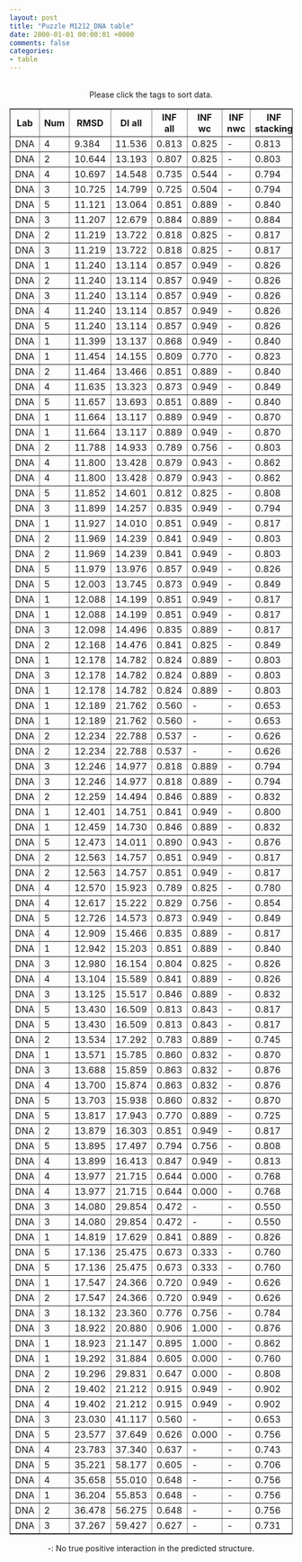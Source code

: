 ```yaml
---
layout: post
title: "Puzzle M1212_DNA table"
date: 2000-01-01 00:00:01 +0000
comments: false
categories: 
- table
---
```


<script src="{{ root_url }}/javascripts/sorttable.js"></script>
<script>
    window.onload = function() {
        (document.getElementsByTagName( 'th' )[1]).click();
    };
</script>
<br/>
<div align="center">
Please click the tags to sort data.<br/>
<table class="sortable" border=1>
  <tr>
    <th>Lab</th>
    <th>Num</th>
    <th>RMSD</th>
    <th>DI all</th>
    <th>INF all</th>
    <th>INF wc</th>
    <th>INF nwc</th>
    <th>INF stacking</th>
    <th>Clash Score</th>
    <th>P-value</th>
    <th>mcq</th>
    <th>TM-score</th>
    <th>best sol.</th>
    <th>Detail</th>
  </tr>
  <tr><td>DNA</td><td>4</td><td>9.384</td><td>11.536</td><td>0.813</td><td>0.825</td><td>-</td><td>0.813</td><td>10000000000000000159028911097599180468360808563945281389781327557747838772170381060813469985856815104.000</td><td>2.08e-04</td><td>25.45</td><td>0.1200</td><td>1</td><td><a href='/show/index.html?id=M1212_DNA_DNA_4'>-></a></td></tr>
<tr><td>DNA</td><td>2</td><td>10.644</td><td>13.193</td><td>0.807</td><td>0.825</td><td>-</td><td>0.803</td><td>10000000000000000159028911097599180468360808563945281389781327557747838772170381060813469985856815104.000</td><td>2.33e-03</td><td>25.46</td><td>0.0960</td><td>1</td><td><a href='/show/index.html?id=M1212_DNA_DNA_2'>-></a></td></tr>
<tr><td>DNA</td><td>4</td><td>10.697</td><td>14.548</td><td>0.735</td><td>0.544</td><td>-</td><td>0.794</td><td>10000000000000000159028911097599180468360808563945281389781327557747838772170381060813469985856815104.000</td><td>2.55e-03</td><td>30.31</td><td>0.0920</td><td>1</td><td><a href='/show/index.html?id=M1212_DNA_DNA_4'>-></a></td></tr>
<tr><td>DNA</td><td>3</td><td>10.725</td><td>14.799</td><td>0.725</td><td>0.504</td><td>-</td><td>0.794</td><td>10000000000000000159028911097599180468360808563945281389781327557747838772170381060813469985856815104.000</td><td>2.68e-03</td><td>30.59</td><td>0.0950</td><td>1</td><td><a href='/show/index.html?id=M1212_DNA_DNA_3'>-></a></td></tr>
<tr><td>DNA</td><td>5</td><td>11.121</td><td>13.064</td><td>0.851</td><td>0.889</td><td>-</td><td>0.840</td><td>10000000000000000159028911097599180468360808563945281389781327557747838772170381060813469985856815104.000</td><td>5.17e-03</td><td>25.14</td><td>0.1130</td><td>1</td><td><a href='/show/index.html?id=M1212_DNA_DNA_5'>-></a></td></tr>
<tr><td>DNA</td><td>3</td><td>11.207</td><td>12.679</td><td>0.884</td><td>0.889</td><td>-</td><td>0.884</td><td>10000000000000000159028911097599180468360808563945281389781327557747838772170381060813469985856815104.000</td><td>5.92e-03</td><td>24.77</td><td>0.0890</td><td>1</td><td><a href='/show/index.html?id=M1212_DNA_DNA_3'>-></a></td></tr>
<tr><td>DNA</td><td>2</td><td>11.219</td><td>13.722</td><td>0.818</td><td>0.825</td><td>-</td><td>0.817</td><td>10000000000000000159028911097599180468360808563945281389781327557747838772170381060813469985856815104.000</td><td>6.03e-03</td><td>30.25</td><td>0.1050</td><td>1</td><td><a href='/show/index.html?id=M1212_DNA_DNA_2'>-></a></td></tr>
<tr><td>DNA</td><td>3</td><td>11.219</td><td>13.722</td><td>0.818</td><td>0.825</td><td>-</td><td>0.817</td><td>10000000000000000159028911097599180468360808563945281389781327557747838772170381060813469985856815104.000</td><td>6.03e-03</td><td>30.25</td><td>0.1050</td><td>1</td><td><a href='/show/index.html?id=M1212_DNA_DNA_3'>-></a></td></tr>
<tr><td>DNA</td><td>1</td><td>11.240</td><td>13.114</td><td>0.857</td><td>0.949</td><td>-</td><td>0.826</td><td>10000000000000000159028911097599180468360808563945281389781327557747838772170381060813469985856815104.000</td><td>6.23e-03</td><td>24.40</td><td>0.1020</td><td>1</td><td><a href='/show/index.html?id=M1212_DNA_DNA_1'>-></a></td></tr>
<tr><td>DNA</td><td>2</td><td>11.240</td><td>13.114</td><td>0.857</td><td>0.949</td><td>-</td><td>0.826</td><td>10000000000000000159028911097599180468360808563945281389781327557747838772170381060813469985856815104.000</td><td>6.23e-03</td><td>24.40</td><td>0.1020</td><td>1</td><td><a href='/show/index.html?id=M1212_DNA_DNA_2'>-></a></td></tr>
<tr><td>DNA</td><td>3</td><td>11.240</td><td>13.114</td><td>0.857</td><td>0.949</td><td>-</td><td>0.826</td><td>10000000000000000159028911097599180468360808563945281389781327557747838772170381060813469985856815104.000</td><td>6.23e-03</td><td>24.40</td><td>0.1020</td><td>1</td><td><a href='/show/index.html?id=M1212_DNA_DNA_3'>-></a></td></tr>
<tr><td>DNA</td><td>4</td><td>11.240</td><td>13.114</td><td>0.857</td><td>0.949</td><td>-</td><td>0.826</td><td>10000000000000000159028911097599180468360808563945281389781327557747838772170381060813469985856815104.000</td><td>6.23e-03</td><td>24.40</td><td>0.1020</td><td>1</td><td><a href='/show/index.html?id=M1212_DNA_DNA_4'>-></a></td></tr>
<tr><td>DNA</td><td>5</td><td>11.240</td><td>13.114</td><td>0.857</td><td>0.949</td><td>-</td><td>0.826</td><td>10000000000000000159028911097599180468360808563945281389781327557747838772170381060813469985856815104.000</td><td>6.23e-03</td><td>24.40</td><td>0.1020</td><td>1</td><td><a href='/show/index.html?id=M1212_DNA_DNA_5'>-></a></td></tr>
<tr><td>DNA</td><td>1</td><td>11.399</td><td>13.137</td><td>0.868</td><td>0.949</td><td>-</td><td>0.840</td><td>10000000000000000159028911097599180468360808563945281389781327557747838772170381060813469985856815104.000</td><td>7.98e-03</td><td>30.42</td><td>0.1090</td><td>1</td><td><a href='/show/index.html?id=M1212_DNA_DNA_1'>-></a></td></tr>
<tr><td>DNA</td><td>1</td><td>11.454</td><td>14.155</td><td>0.809</td><td>0.770</td><td>-</td><td>0.823</td><td>10000000000000000159028911097599180468360808563945281389781327557747838772170381060813469985856815104.000</td><td>8.66e-03</td><td>32.50</td><td>0.1380</td><td>1</td><td><a href='/show/index.html?id=M1212_DNA_DNA_1'>-></a></td></tr>
<tr><td>DNA</td><td>2</td><td>11.464</td><td>13.466</td><td>0.851</td><td>0.889</td><td>-</td><td>0.840</td><td>10000000000000000159028911097599180468360808563945281389781327557747838772170381060813469985856815104.000</td><td>8.80e-03</td><td>30.55</td><td>0.0970</td><td>1</td><td><a href='/show/index.html?id=M1212_DNA_DNA_2'>-></a></td></tr>
<tr><td>DNA</td><td>4</td><td>11.635</td><td>13.323</td><td>0.873</td><td>0.949</td><td>-</td><td>0.849</td><td>10000000000000000159028911097599180468360808563945281389781327557747838772170381060813469985856815104.000</td><td>1.13e-02</td><td>29.74</td><td>0.1250</td><td>1</td><td><a href='/show/index.html?id=M1212_DNA_DNA_4'>-></a></td></tr>
<tr><td>DNA</td><td>5</td><td>11.657</td><td>13.693</td><td>0.851</td><td>0.889</td><td>-</td><td>0.840</td><td>10000000000000000159028911097599180468360808563945281389781327557747838772170381060813469985856815104.000</td><td>1.17e-02</td><td>27.76</td><td>0.1030</td><td>1</td><td><a href='/show/index.html?id=M1212_DNA_DNA_5'>-></a></td></tr>
<tr><td>DNA</td><td>1</td><td>11.664</td><td>13.117</td><td>0.889</td><td>0.949</td><td>-</td><td>0.870</td><td>10000000000000000159028911097599180468360808563945281389781327557747838772170381060813469985856815104.000</td><td>1.18e-02</td><td>23.48</td><td>0.0920</td><td>1</td><td><a href='/show/index.html?id=M1212_DNA_DNA_1'>-></a></td></tr>
<tr><td>DNA</td><td>1</td><td>11.664</td><td>13.117</td><td>0.889</td><td>0.949</td><td>-</td><td>0.870</td><td>10000000000000000159028911097599180468360808563945281389781327557747838772170381060813469985856815104.000</td><td>1.18e-02</td><td>23.48</td><td>0.0920</td><td>1</td><td><a href='/show/index.html?id=M1212_DNA_DNA_1'>-></a></td></tr>
<tr><td>DNA</td><td>2</td><td>11.788</td><td>14.933</td><td>0.789</td><td>0.756</td><td>-</td><td>0.803</td><td>10000000000000000159028911097599180468360808563945281389781327557747838772170381060813469985856815104.000</td><td>1.41e-02</td><td>27.52</td><td>0.1090</td><td>1</td><td><a href='/show/index.html?id=M1212_DNA_DNA_2'>-></a></td></tr>
<tr><td>DNA</td><td>4</td><td>11.800</td><td>13.428</td><td>0.879</td><td>0.943</td><td>-</td><td>0.862</td><td>10000000000000000159028911097599180468360808563945281389781327557747838772170381060813469985856815104.000</td><td>1.43e-02</td><td>27.15</td><td>0.1030</td><td>1</td><td><a href='/show/index.html?id=M1212_DNA_DNA_4'>-></a></td></tr>
<tr><td>DNA</td><td>4</td><td>11.800</td><td>13.428</td><td>0.879</td><td>0.943</td><td>-</td><td>0.862</td><td>10000000000000000159028911097599180468360808563945281389781327557747838772170381060813469985856815104.000</td><td>1.43e-02</td><td>27.15</td><td>0.1030</td><td>1</td><td><a href='/show/index.html?id=M1212_DNA_DNA_4'>-></a></td></tr>
<tr><td>DNA</td><td>5</td><td>11.852</td><td>14.601</td><td>0.812</td><td>0.825</td><td>-</td><td>0.808</td><td>10000000000000000159028911097599180468360808563945281389781327557747838772170381060813469985856815104.000</td><td>1.54e-02</td><td>28.24</td><td>0.0930</td><td>1</td><td><a href='/show/index.html?id=M1212_DNA_DNA_5'>-></a></td></tr>
<tr><td>DNA</td><td>3</td><td>11.899</td><td>14.257</td><td>0.835</td><td>0.949</td><td>-</td><td>0.794</td><td>10000000000000000159028911097599180468360808563945281389781327557747838772170381060813469985856815104.000</td><td>1.65e-02</td><td>30.05</td><td>0.1000</td><td>1</td><td><a href='/show/index.html?id=M1212_DNA_DNA_3'>-></a></td></tr>
<tr><td>DNA</td><td>1</td><td>11.927</td><td>14.010</td><td>0.851</td><td>0.949</td><td>-</td><td>0.817</td><td>10000000000000000159028911097599180468360808563945281389781327557747838772170381060813469985856815104.000</td><td>1.71e-02</td><td>28.78</td><td>0.0990</td><td>1</td><td><a href='/show/index.html?id=M1212_DNA_DNA_1'>-></a></td></tr>
<tr><td>DNA</td><td>2</td><td>11.969</td><td>14.239</td><td>0.841</td><td>0.949</td><td>-</td><td>0.803</td><td>10000000000000000159028911097599180468360808563945281389781327557747838772170381060813469985856815104.000</td><td>1.81e-02</td><td>26.30</td><td>0.1010</td><td>1</td><td><a href='/show/index.html?id=M1212_DNA_DNA_2'>-></a></td></tr>
<tr><td>DNA</td><td>2</td><td>11.969</td><td>14.239</td><td>0.841</td><td>0.949</td><td>-</td><td>0.803</td><td>10000000000000000159028911097599180468360808563945281389781327557747838772170381060813469985856815104.000</td><td>1.81e-02</td><td>26.30</td><td>0.1010</td><td>1</td><td><a href='/show/index.html?id=M1212_DNA_DNA_2'>-></a></td></tr>
<tr><td>DNA</td><td>5</td><td>11.979</td><td>13.976</td><td>0.857</td><td>0.949</td><td>-</td><td>0.826</td><td>10000000000000000159028911097599180468360808563945281389781327557747838772170381060813469985856815104.000</td><td>1.84e-02</td><td>26.19</td><td>0.0990</td><td>1</td><td><a href='/show/index.html?id=M1212_DNA_DNA_5'>-></a></td></tr>
<tr><td>DNA</td><td>5</td><td>12.003</td><td>13.745</td><td>0.873</td><td>0.949</td><td>-</td><td>0.849</td><td>10000000000000000159028911097599180468360808563945281389781327557747838772170381060813469985856815104.000</td><td>1.90e-02</td><td>26.35</td><td>0.0990</td><td>1</td><td><a href='/show/index.html?id=M1212_DNA_DNA_5'>-></a></td></tr>
<tr><td>DNA</td><td>1</td><td>12.088</td><td>14.199</td><td>0.851</td><td>0.949</td><td>-</td><td>0.817</td><td>10000000000000000159028911097599180468360808563945281389781327557747838772170381060813469985856815104.000</td><td>2.13e-02</td><td>30.95</td><td>0.1020</td><td>1</td><td><a href='/show/index.html?id=M1212_DNA_DNA_1'>-></a></td></tr>
<tr><td>DNA</td><td>1</td><td>12.088</td><td>14.199</td><td>0.851</td><td>0.949</td><td>-</td><td>0.817</td><td>10000000000000000159028911097599180468360808563945281389781327557747838772170381060813469985856815104.000</td><td>2.13e-02</td><td>30.95</td><td>0.1020</td><td>1</td><td><a href='/show/index.html?id=M1212_DNA_DNA_1'>-></a></td></tr>
<tr><td>DNA</td><td>3</td><td>12.098</td><td>14.496</td><td>0.835</td><td>0.889</td><td>-</td><td>0.817</td><td>10000000000000000159028911097599180468360808563945281389781327557747838772170381060813469985856815104.000</td><td>2.16e-02</td><td>27.11</td><td>0.0990</td><td>1</td><td><a href='/show/index.html?id=M1212_DNA_DNA_3'>-></a></td></tr>
<tr><td>DNA</td><td>2</td><td>12.168</td><td>14.476</td><td>0.841</td><td>0.825</td><td>-</td><td>0.849</td><td>10000000000000000159028911097599180468360808563945281389781327557747838772170381060813469985856815104.000</td><td>2.37e-02</td><td>31.12</td><td>0.1060</td><td>1</td><td><a href='/show/index.html?id=M1212_DNA_DNA_2'>-></a></td></tr>
<tr><td>DNA</td><td>1</td><td>12.178</td><td>14.782</td><td>0.824</td><td>0.889</td><td>-</td><td>0.803</td><td>10000000000000000159028911097599180468360808563945281389781327557747838772170381060813469985856815104.000</td><td>2.40e-02</td><td>25.13</td><td>0.1040</td><td>1</td><td><a href='/show/index.html?id=M1212_DNA_DNA_1'>-></a></td></tr>
<tr><td>DNA</td><td>3</td><td>12.178</td><td>14.782</td><td>0.824</td><td>0.889</td><td>-</td><td>0.803</td><td>10000000000000000159028911097599180468360808563945281389781327557747838772170381060813469985856815104.000</td><td>2.40e-02</td><td>25.13</td><td>0.1040</td><td>1</td><td><a href='/show/index.html?id=M1212_DNA_DNA_3'>-></a></td></tr>
<tr><td>DNA</td><td>1</td><td>12.178</td><td>14.782</td><td>0.824</td><td>0.889</td><td>-</td><td>0.803</td><td>10000000000000000159028911097599180468360808563945281389781327557747838772170381060813469985856815104.000</td><td>2.40e-02</td><td>25.13</td><td>0.1040</td><td>1</td><td><a href='/show/index.html?id=M1212_DNA_DNA_1'>-></a></td></tr>
<tr><td>DNA</td><td>1</td><td>12.189</td><td>21.762</td><td>0.560</td><td>-</td><td>-</td><td>0.653</td><td>10000000000000000159028911097599180468360808563945281389781327557747838772170381060813469985856815104.000</td><td>2.43e-02</td><td>44.92</td><td>0.0770</td><td>1</td><td><a href='/show/index.html?id=M1212_DNA_DNA_1'>-></a></td></tr>
<tr><td>DNA</td><td>1</td><td>12.189</td><td>21.762</td><td>0.560</td><td>-</td><td>-</td><td>0.653</td><td>10000000000000000159028911097599180468360808563945281389781327557747838772170381060813469985856815104.000</td><td>2.43e-02</td><td>44.92</td><td>0.0770</td><td>1</td><td><a href='/show/index.html?id=M1212_DNA_DNA_1'>-></a></td></tr>
<tr><td>DNA</td><td>2</td><td>12.234</td><td>22.788</td><td>0.537</td><td>-</td><td>-</td><td>0.626</td><td>10000000000000000159028911097599180468360808563945281389781327557747838772170381060813469985856815104.000</td><td>2.58e-02</td><td>43.78</td><td>0.0880</td><td>1</td><td><a href='/show/index.html?id=M1212_DNA_DNA_2'>-></a></td></tr>
<tr><td>DNA</td><td>2</td><td>12.234</td><td>22.788</td><td>0.537</td><td>-</td><td>-</td><td>0.626</td><td>10000000000000000159028911097599180468360808563945281389781327557747838772170381060813469985856815104.000</td><td>2.58e-02</td><td>43.78</td><td>0.0880</td><td>1</td><td><a href='/show/index.html?id=M1212_DNA_DNA_2'>-></a></td></tr>
<tr><td>DNA</td><td>3</td><td>12.246</td><td>14.977</td><td>0.818</td><td>0.889</td><td>-</td><td>0.794</td><td>10000000000000000159028911097599180468360808563945281389781327557747838772170381060813469985856815104.000</td><td>2.62e-02</td><td>23.51</td><td>0.1070</td><td>1</td><td><a href='/show/index.html?id=M1212_DNA_DNA_3'>-></a></td></tr>
<tr><td>DNA</td><td>3</td><td>12.246</td><td>14.977</td><td>0.818</td><td>0.889</td><td>-</td><td>0.794</td><td>10000000000000000159028911097599180468360808563945281389781327557747838772170381060813469985856815104.000</td><td>2.62e-02</td><td>23.51</td><td>0.1070</td><td>1</td><td><a href='/show/index.html?id=M1212_DNA_DNA_3'>-></a></td></tr>
<tr><td>DNA</td><td>2</td><td>12.259</td><td>14.494</td><td>0.846</td><td>0.889</td><td>-</td><td>0.832</td><td>10000000000000000159028911097599180468360808563945281389781327557747838772170381060813469985856815104.000</td><td>2.67e-02</td><td>24.13</td><td>0.1000</td><td>1</td><td><a href='/show/index.html?id=M1212_DNA_DNA_2'>-></a></td></tr>
<tr><td>DNA</td><td>1</td><td>12.401</td><td>14.751</td><td>0.841</td><td>0.949</td><td>-</td><td>0.800</td><td>10000000000000000159028911097599180468360808563945281389781327557747838772170381060813469985856815104.000</td><td>3.19e-02</td><td>31.06</td><td>0.1020</td><td>1</td><td><a href='/show/index.html?id=M1212_DNA_DNA_1'>-></a></td></tr>
<tr><td>DNA</td><td>1</td><td>12.459</td><td>14.730</td><td>0.846</td><td>0.889</td><td>-</td><td>0.832</td><td>10000000000000000159028911097599180468360808563945281389781327557747838772170381060813469985856815104.000</td><td>3.43e-02</td><td>31.59</td><td>0.0920</td><td>1</td><td><a href='/show/index.html?id=M1212_DNA_DNA_1'>-></a></td></tr>
<tr><td>DNA</td><td>5</td><td>12.473</td><td>14.011</td><td>0.890</td><td>0.943</td><td>-</td><td>0.876</td><td>10000000000000000159028911097599180468360808563945281389781327557747838772170381060813469985856815104.000</td><td>3.49e-02</td><td>27.13</td><td>0.1030</td><td>1</td><td><a href='/show/index.html?id=M1212_DNA_DNA_5'>-></a></td></tr>
<tr><td>DNA</td><td>2</td><td>12.563</td><td>14.757</td><td>0.851</td><td>0.949</td><td>-</td><td>0.817</td><td>10000000000000000159028911097599180468360808563945281389781327557747838772170381060813469985856815104.000</td><td>3.89e-02</td><td>27.60</td><td>0.0960</td><td>1</td><td><a href='/show/index.html?id=M1212_DNA_DNA_2'>-></a></td></tr>
<tr><td>DNA</td><td>2</td><td>12.563</td><td>14.757</td><td>0.851</td><td>0.949</td><td>-</td><td>0.817</td><td>10000000000000000159028911097599180468360808563945281389781327557747838772170381060813469985856815104.000</td><td>3.89e-02</td><td>27.60</td><td>0.0960</td><td>1</td><td><a href='/show/index.html?id=M1212_DNA_DNA_2'>-></a></td></tr>
<tr><td>DNA</td><td>4</td><td>12.570</td><td>15.923</td><td>0.789</td><td>0.825</td><td>-</td><td>0.780</td><td>10000000000000000159028911097599180468360808563945281389781327557747838772170381060813469985856815104.000</td><td>3.92e-02</td><td>26.35</td><td>0.1010</td><td>1</td><td><a href='/show/index.html?id=M1212_DNA_DNA_4'>-></a></td></tr>
<tr><td>DNA</td><td>4</td><td>12.617</td><td>15.222</td><td>0.829</td><td>0.756</td><td>-</td><td>0.854</td><td>10000000000000000159028911097599180468360808563945281389781327557747838772170381060813469985856815104.000</td><td>4.15e-02</td><td>28.22</td><td>0.1020</td><td>1</td><td><a href='/show/index.html?id=M1212_DNA_DNA_4'>-></a></td></tr>
<tr><td>DNA</td><td>5</td><td>12.726</td><td>14.573</td><td>0.873</td><td>0.949</td><td>-</td><td>0.849</td><td>10000000000000000159028911097599180468360808563945281389781327557747838772170381060813469985856815104.000</td><td>4.71e-02</td><td>25.87</td><td>0.1040</td><td>1</td><td><a href='/show/index.html?id=M1212_DNA_DNA_5'>-></a></td></tr>
<tr><td>DNA</td><td>4</td><td>12.909</td><td>15.466</td><td>0.835</td><td>0.889</td><td>-</td><td>0.817</td><td>10000000000000000159028911097599180468360808563945281389781327557747838772170381060813469985856815104.000</td><td>5.80e-02</td><td>27.40</td><td>0.0980</td><td>1</td><td><a href='/show/index.html?id=M1212_DNA_DNA_4'>-></a></td></tr>
<tr><td>DNA</td><td>1</td><td>12.942</td><td>15.203</td><td>0.851</td><td>0.889</td><td>-</td><td>0.840</td><td>10000000000000000159028911097599180468360808563945281389781327557747838772170381060813469985856815104.000</td><td>6.02e-02</td><td>27.87</td><td>0.0950</td><td>1</td><td><a href='/show/index.html?id=M1212_DNA_DNA_1'>-></a></td></tr>
<tr><td>DNA</td><td>3</td><td>12.980</td><td>16.154</td><td>0.804</td><td>0.825</td><td>-</td><td>0.826</td><td>10000000000000000159028911097599180468360808563945281389781327557747838772170381060813469985856815104.000</td><td>6.28e-02</td><td>23.63</td><td>0.1070</td><td>1</td><td><a href='/show/index.html?id=M1212_DNA_DNA_3'>-></a></td></tr>
<tr><td>DNA</td><td>4</td><td>13.104</td><td>15.589</td><td>0.841</td><td>0.889</td><td>-</td><td>0.826</td><td>10000000000000000159028911097599180468360808563945281389781327557747838772170381060813469985856815104.000</td><td>7.17e-02</td><td>27.11</td><td>0.1050</td><td>1</td><td><a href='/show/index.html?id=M1212_DNA_DNA_4'>-></a></td></tr>
<tr><td>DNA</td><td>3</td><td>13.125</td><td>15.517</td><td>0.846</td><td>0.889</td><td>-</td><td>0.832</td><td>10000000000000000159028911097599180468360808563945281389781327557747838772170381060813469985856815104.000</td><td>7.33e-02</td><td>29.74</td><td>0.1040</td><td>1</td><td><a href='/show/index.html?id=M1212_DNA_DNA_3'>-></a></td></tr>
<tr><td>DNA</td><td>5</td><td>13.430</td><td>16.509</td><td>0.813</td><td>0.843</td><td>-</td><td>0.817</td><td>10000000000000000159028911097599180468360808563945281389781327557747838772170381060813469985856815104.000</td><td>1.00e-01</td><td>28.13</td><td>0.1020</td><td>1</td><td><a href='/show/index.html?id=M1212_DNA_DNA_5'>-></a></td></tr>
<tr><td>DNA</td><td>5</td><td>13.430</td><td>16.509</td><td>0.813</td><td>0.843</td><td>-</td><td>0.817</td><td>10000000000000000159028911097599180468360808563945281389781327557747838772170381060813469985856815104.000</td><td>1.00e-01</td><td>28.13</td><td>0.1020</td><td>1</td><td><a href='/show/index.html?id=M1212_DNA_DNA_5'>-></a></td></tr>
<tr><td>DNA</td><td>2</td><td>13.534</td><td>17.292</td><td>0.783</td><td>0.889</td><td>-</td><td>0.745</td><td>10000000000000000159028911097599180468360808563945281389781327557747838772170381060813469985856815104.000</td><td>1.11e-01</td><td>28.12</td><td>0.1000</td><td>1</td><td><a href='/show/index.html?id=M1212_DNA_DNA_2'>-></a></td></tr>
<tr><td>DNA</td><td>1</td><td>13.571</td><td>15.785</td><td>0.860</td><td>0.832</td><td>-</td><td>0.870</td><td>10000000000000000159028911097599180468360808563945281389781327557747838772170381060813469985856815104.000</td><td>1.14e-01</td><td>29.14</td><td>0.1370</td><td>1</td><td><a href='/show/index.html?id=M1212_DNA_DNA_1'>-></a></td></tr>
<tr><td>DNA</td><td>3</td><td>13.688</td><td>15.859</td><td>0.863</td><td>0.832</td><td>-</td><td>0.876</td><td>10000000000000000159028911097599180468360808563945281389781327557747838772170381060813469985856815104.000</td><td>1.27e-01</td><td>28.34</td><td>0.1340</td><td>1</td><td><a href='/show/index.html?id=M1212_DNA_DNA_3'>-></a></td></tr>
<tr><td>DNA</td><td>4</td><td>13.700</td><td>15.874</td><td>0.863</td><td>0.832</td><td>-</td><td>0.876</td><td>10000000000000000159028911097599180468360808563945281389781327557747838772170381060813469985856815104.000</td><td>1.29e-01</td><td>28.66</td><td>0.1340</td><td>1</td><td><a href='/show/index.html?id=M1212_DNA_DNA_4'>-></a></td></tr>
<tr><td>DNA</td><td>5</td><td>13.703</td><td>15.938</td><td>0.860</td><td>0.832</td><td>-</td><td>0.870</td><td>10000000000000000159028911097599180468360808563945281389781327557747838772170381060813469985856815104.000</td><td>1.29e-01</td><td>30.44</td><td>0.1380</td><td>1</td><td><a href='/show/index.html?id=M1212_DNA_DNA_5'>-></a></td></tr>
<tr><td>DNA</td><td>5</td><td>13.817</td><td>17.943</td><td>0.770</td><td>0.889</td><td>-</td><td>0.725</td><td>10000000000000000159028911097599180468360808563945281389781327557747838772170381060813469985856815104.000</td><td>1.43e-01</td><td>33.00</td><td>0.1100</td><td>1</td><td><a href='/show/index.html?id=M1212_DNA_DNA_5'>-></a></td></tr>
<tr><td>DNA</td><td>2</td><td>13.879</td><td>16.303</td><td>0.851</td><td>0.949</td><td>-</td><td>0.817</td><td>10000000000000000159028911097599180468360808563945281389781327557747838772170381060813469985856815104.000</td><td>1.51e-01</td><td>28.04</td><td>0.1000</td><td>1</td><td><a href='/show/index.html?id=M1212_DNA_DNA_2'>-></a></td></tr>
<tr><td>DNA</td><td>5</td><td>13.895</td><td>17.497</td><td>0.794</td><td>0.756</td><td>-</td><td>0.808</td><td>10000000000000000159028911097599180468360808563945281389781327557747838772170381060813469985856815104.000</td><td>1.53e-01</td><td>30.73</td><td>0.0890</td><td>1</td><td><a href='/show/index.html?id=M1212_DNA_DNA_5'>-></a></td></tr>
<tr><td>DNA</td><td>4</td><td>13.899</td><td>16.413</td><td>0.847</td><td>0.949</td><td>-</td><td>0.813</td><td>10000000000000000159028911097599180468360808563945281389781327557747838772170381060813469985856815104.000</td><td>1.53e-01</td><td>29.77</td><td>0.1080</td><td>1</td><td><a href='/show/index.html?id=M1212_DNA_DNA_4'>-></a></td></tr>
<tr><td>DNA</td><td>4</td><td>13.977</td><td>21.715</td><td>0.644</td><td>0.000</td><td>-</td><td>0.768</td><td>10000000000000000159028911097599180468360808563945281389781327557747838772170381060813469985856815104.000</td><td>1.64e-01</td><td>39.65</td><td>0.1010</td><td>1</td><td><a href='/show/index.html?id=M1212_DNA_DNA_4'>-></a></td></tr>
<tr><td>DNA</td><td>4</td><td>13.977</td><td>21.715</td><td>0.644</td><td>0.000</td><td>-</td><td>0.768</td><td>10000000000000000159028911097599180468360808563945281389781327557747838772170381060813469985856815104.000</td><td>1.64e-01</td><td>39.65</td><td>0.1010</td><td>1</td><td><a href='/show/index.html?id=M1212_DNA_DNA_4'>-></a></td></tr>
<tr><td>DNA</td><td>3</td><td>14.080</td><td>29.854</td><td>0.472</td><td>-</td><td>-</td><td>0.550</td><td>10000000000000000159028911097599180468360808563945281389781327557747838772170381060813469985856815104.000</td><td>1.79e-01</td><td>48.27</td><td>0.0860</td><td>1</td><td><a href='/show/index.html?id=M1212_DNA_DNA_3'>-></a></td></tr>
<tr><td>DNA</td><td>3</td><td>14.080</td><td>29.854</td><td>0.472</td><td>-</td><td>-</td><td>0.550</td><td>10000000000000000159028911097599180468360808563945281389781327557747838772170381060813469985856815104.000</td><td>1.79e-01</td><td>48.27</td><td>0.0860</td><td>1</td><td><a href='/show/index.html?id=M1212_DNA_DNA_3'>-></a></td></tr>
<tr><td>DNA</td><td>1</td><td>14.819</td><td>17.629</td><td>0.841</td><td>0.889</td><td>-</td><td>0.826</td><td>10000000000000000159028911097599180468360808563945281389781327557747838772170381060813469985856815104.000</td><td>3.05e-01</td><td>30.42</td><td>0.0970</td><td>1</td><td><a href='/show/index.html?id=M1212_DNA_DNA_1'>-></a></td></tr>
<tr><td>DNA</td><td>5</td><td>17.136</td><td>25.475</td><td>0.673</td><td>0.333</td><td>-</td><td>0.760</td><td>10000000000000000159028911097599180468360808563945281389781327557747838772170381060813469985856815104.000</td><td>7.81e-01</td><td>41.27</td><td>0.0950</td><td>1</td><td><a href='/show/index.html?id=M1212_DNA_DNA_5'>-></a></td></tr>
<tr><td>DNA</td><td>5</td><td>17.136</td><td>25.475</td><td>0.673</td><td>0.333</td><td>-</td><td>0.760</td><td>10000000000000000159028911097599180468360808563945281389781327557747838772170381060813469985856815104.000</td><td>7.81e-01</td><td>41.27</td><td>0.0950</td><td>1</td><td><a href='/show/index.html?id=M1212_DNA_DNA_5'>-></a></td></tr>
<tr><td>DNA</td><td>1</td><td>17.547</td><td>24.366</td><td>0.720</td><td>0.949</td><td>-</td><td>0.626</td><td>10000000000000000159028911097599180468360808563945281389781327557747838772170381060813469985856815104.000</td><td>8.43e-01</td><td>36.56</td><td>0.0940</td><td>1</td><td><a href='/show/index.html?id=M1212_DNA_DNA_1'>-></a></td></tr>
<tr><td>DNA</td><td>2</td><td>17.547</td><td>24.366</td><td>0.720</td><td>0.949</td><td>-</td><td>0.626</td><td>10000000000000000159028911097599180468360808563945281389781327557747838772170381060813469985856815104.000</td><td>8.43e-01</td><td>36.56</td><td>0.0940</td><td>1</td><td><a href='/show/index.html?id=M1212_DNA_DNA_2'>-></a></td></tr>
<tr><td>DNA</td><td>3</td><td>18.132</td><td>23.360</td><td>0.776</td><td>0.756</td><td>-</td><td>0.784</td><td>10000000000000000159028911097599180468360808563945281389781327557747838772170381060813469985856815104.000</td><td>9.08e-01</td><td>28.75</td><td>0.1160</td><td>1</td><td><a href='/show/index.html?id=M1212_DNA_DNA_3'>-></a></td></tr>
<tr><td>DNA</td><td>3</td><td>18.922</td><td>20.880</td><td>0.906</td><td>1.000</td><td>-</td><td>0.876</td><td>10000000000000000159028911097599180468360808563945281389781327557747838772170381060813469985856815104.000</td><td>9.62e-01</td><td>34.03</td><td>0.0980</td><td>1</td><td><a href='/show/index.html?id=M1212_DNA_DNA_3'>-></a></td></tr>
<tr><td>DNA</td><td>1</td><td>18.923</td><td>21.147</td><td>0.895</td><td>1.000</td><td>-</td><td>0.862</td><td>10000000000000000159028911097599180468360808563945281389781327557747838772170381060813469985856815104.000</td><td>9.62e-01</td><td>33.10</td><td>0.0990</td><td>1</td><td><a href='/show/index.html?id=M1212_DNA_DNA_1'>-></a></td></tr>
<tr><td>DNA</td><td>1</td><td>19.292</td><td>31.884</td><td>0.605</td><td>0.000</td><td>-</td><td>0.760</td><td>10000000000000000159028911097599180468360808563945281389781327557747838772170381060813469985856815104.000</td><td>9.76e-01</td><td>29.85</td><td>0.1120</td><td>1</td><td><a href='/show/index.html?id=M1212_DNA_DNA_1'>-></a></td></tr>
<tr><td>DNA</td><td>2</td><td>19.296</td><td>29.831</td><td>0.647</td><td>0.000</td><td>-</td><td>0.808</td><td>10000000000000000159028911097599180468360808563945281389781327557747838772170381060813469985856815104.000</td><td>9.76e-01</td><td>29.90</td><td>0.1060</td><td>1</td><td><a href='/show/index.html?id=M1212_DNA_DNA_2'>-></a></td></tr>
<tr><td>DNA</td><td>2</td><td>19.402</td><td>21.212</td><td>0.915</td><td>0.949</td><td>-</td><td>0.902</td><td>10000000000000000159028911097599180468360808563945281389781327557747838772170381060813469985856815104.000</td><td>9.79e-01</td><td>34.58</td><td>0.1430</td><td>1</td><td><a href='/show/index.html?id=M1212_DNA_DNA_2'>-></a></td></tr>
<tr><td>DNA</td><td>4</td><td>19.402</td><td>21.212</td><td>0.915</td><td>0.949</td><td>-</td><td>0.902</td><td>10000000000000000159028911097599180468360808563945281389781327557747838772170381060813469985856815104.000</td><td>9.79e-01</td><td>34.58</td><td>0.1430</td><td>1</td><td><a href='/show/index.html?id=M1212_DNA_DNA_4'>-></a></td></tr>
<tr><td>DNA</td><td>3</td><td>23.030</td><td>41.117</td><td>0.560</td><td>-</td><td>-</td><td>0.653</td><td>10000000000000000159028911097599180468360808563945281389781327557747838772170381060813469985856815104.000</td><td>1.00e+00</td><td>30.03</td><td>0.1040</td><td>1</td><td><a href='/show/index.html?id=M1212_DNA_DNA_3'>-></a></td></tr>
<tr><td>DNA</td><td>5</td><td>23.577</td><td>37.649</td><td>0.626</td><td>0.000</td><td>-</td><td>0.756</td><td>10000000000000000159028911097599180468360808563945281389781327557747838772170381060813469985856815104.000</td><td>1.00e+00</td><td>30.98</td><td>0.1050</td><td>1</td><td><a href='/show/index.html?id=M1212_DNA_DNA_5'>-></a></td></tr>
<tr><td>DNA</td><td>4</td><td>23.783</td><td>37.340</td><td>0.637</td><td>-</td><td>-</td><td>0.743</td><td>10000000000000000159028911097599180468360808563945281389781327557747838772170381060813469985856815104.000</td><td>1.00e+00</td><td>29.84</td><td>0.1130</td><td>1</td><td><a href='/show/index.html?id=M1212_DNA_DNA_4'>-></a></td></tr>
<tr><td>DNA</td><td>5</td><td>35.221</td><td>58.177</td><td>0.605</td><td>-</td><td>-</td><td>0.706</td><td>10000000000000000159028911097599180468360808563945281389781327557747838772170381060813469985856815104.000</td><td>1.00e+00</td><td>31.55</td><td>0.1090</td><td>1</td><td><a href='/show/index.html?id=M1212_DNA_DNA_5'>-></a></td></tr>
<tr><td>DNA</td><td>4</td><td>35.658</td><td>55.010</td><td>0.648</td><td>-</td><td>-</td><td>0.756</td><td>10000000000000000159028911097599180468360808563945281389781327557747838772170381060813469985856815104.000</td><td>1.00e+00</td><td>31.47</td><td>0.1000</td><td>1</td><td><a href='/show/index.html?id=M1212_DNA_DNA_4'>-></a></td></tr>
<tr><td>DNA</td><td>1</td><td>36.204</td><td>55.853</td><td>0.648</td><td>-</td><td>-</td><td>0.756</td><td>10000000000000000159028911097599180468360808563945281389781327557747838772170381060813469985856815104.000</td><td>1.00e+00</td><td>31.47</td><td>0.1000</td><td>1</td><td><a href='/show/index.html?id=M1212_DNA_DNA_1'>-></a></td></tr>
<tr><td>DNA</td><td>2</td><td>36.478</td><td>56.275</td><td>0.648</td><td>-</td><td>-</td><td>0.756</td><td>10000000000000000159028911097599180468360808563945281389781327557747838772170381060813469985856815104.000</td><td>1.00e+00</td><td>31.88</td><td>0.1010</td><td>1</td><td><a href='/show/index.html?id=M1212_DNA_DNA_2'>-></a></td></tr>
<tr><td>DNA</td><td>3</td><td>37.267</td><td>59.427</td><td>0.627</td><td>-</td><td>-</td><td>0.731</td><td>10000000000000000159028911097599180468360808563945281389781327557747838772170381060813469985856815104.000</td><td>1.00e+00</td><td>31.68</td><td>0.1000</td><td>1</td><td><a href='/show/index.html?id=M1212_DNA_DNA_3'>-></a></td></tr>

</table>
-: No true positive interaction in the predicted structure.
</div>

